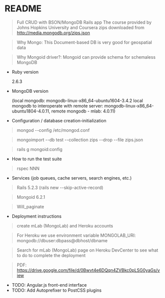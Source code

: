# README

> Full CRUD with BSON/MongoDB Rails app
> The course provided by Johns Hopkins University and Coursera
> zips downloaded from http://media.mongodb.org/zips.json

> Why Mongo:
>   This Document-based DB is very good for geospatial data

> Why Mongoid driver?:
>   Mongoid can provide schema for schemaless MongoDB

* Ruby version

  2.6.3

* MongoDB version

  (local mongodb: mongodb-linux-x86_64-ubuntu1604-3.4.2
  local mongodb to interoperate with remote server: mongodb-linux-x86_64-ubuntu1804-4.0.11, remote mongodb - mlab: 4.0.11)

* Configuration / database creation-initialization

> mongod --config /etc/mongod.conf

> mongoimport --db test --collection zips --drop --file zips.json

> rails g mongoid:config


* How to run the test suite

> rspec NNN

* Services (job queues, cache servers, search engines, etc.)

> Rails 5.2.3 (rails new --skip-active-record)

> Mongoid 6.2.1

> Will_paginate

* Deployment instructions

> create mLab (MongoLab) and Heroku accounts

> For Heroku we use environment variable MONGOLAB_URI: mongodb://dbuser:dbpass@dbhost/dbname

> Search for mLab (MongoLab) page on Heroku DevCenter to see what to do to complete the deployment

> PDF: https://drive.google.com/file/d/0Bwvt4e6DQqn4ZVBkc0pLSG0yaGs/view

* TODO: Angular.js front-end interface
* TODO: Add Autoprefixer to PostCSS plugins
